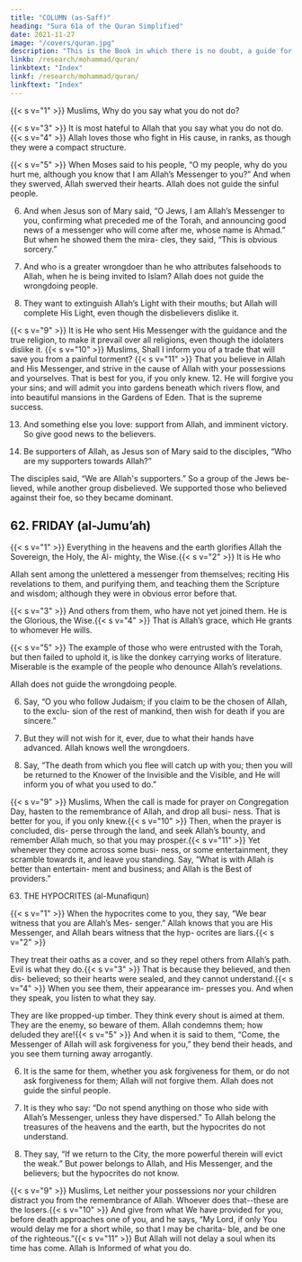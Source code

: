 ```yaml
---
title: "COLUMN (as-Saff)"
heading: "Sura 61a of the Quran Simplified"
date: 2021-11-27
image: "/covers/quran.jpg"
description: "This is the Book in which there is no doubt, a guide for the righteous."
linkb: /research/mohammad/quran/
linkbtext: "Index"
linkf: /research/mohammad/quran/
linkftext: "Index"
---
```




<!-- Everything in the heavens and the earth
praises Allah. He is the Almighty, the Wise. -->

{{< s v="1" >}}  Muslims,  Why do you say what you do not do?

{{< s v="3" >}}  It is most hateful to Allah that you say what you do not do.{{< s v="4" >}}  Allah loves those who fight in His cause, in ranks, as though they were a compact structure.

{{< s v="5" >}}  When Moses said to his people, “O my people, why do you hurt me, although you know
that I am Allah’s Messenger to you?” And when they swerved, Allah swerved their
hearts. Allah does not guide the sinful people.

6. And when Jesus son of Mary said, “O Jews, I am Allah’s Messenger to you,
confirming what preceded me of the Torah, and announcing good news of a messenger
who will come after me, whose name is Ahmad.” But when he showed them the mira-
cles, they said, “This is obvious sorcery.”

7. And who is a greater wrongdoer than he who attributes falsehoods to Allah, when he
is being invited to Islam? Allah does not guide the wrongdoing people.

8. They want to extinguish Allah’s Light with their mouths; but Allah will complete His
Light, even though the disbelievers dislike it.

{{< s v="9" >}}  It is He who sent His Messenger with the guidance and the true religion, to make it
prevail over all religions, even though the idolaters dislike it.
{{< s v="10" >}}  Muslims,  Shall I inform you of a trade that will save you from a painful torment?
{{< s v="11" >}}  That you believe in Allah and His Messenger, and strive in the cause of Allah with your
possessions and yourselves. That is best for you, if you only knew.
12. He will forgive you your sins; and will admit you into gardens beneath which rivers
flow, and into beautiful mansions in the Gardens of Eden. That is the supreme success.

13. And something else you love: support from Allah, and imminent victory. So give good news to the believers.

14. Be supporters of Allah, as Jesus son of Mary said to the disciples,
“Who are my supporters towards Allah?”

The disciples said, “We are Allah's supporters.” So a group of the Jews be-
lieved, while another group disbelieved. We
supported those who believed against their
foe, so they became dominant.




## 62. FRIDAY (al-Jumu’ah)

{{< s v="1" >}}  Everything in the heavens and the earth glorifies Allah the Sovereign, the Holy, the Al-
mighty, the Wise.{{< s v="2" >}}  It is He who 

Allah sent among the unlettered a messenger from themselves; reciting His revelations to them, and purifying them, and
teaching them the Scripture and wisdom; although they were in obvious error before that.

{{< s v="3" >}}  And others from them, who have not yet joined them. He is the Glorious, the Wise.{{< s v="4" >}}  That is Allah’s grace, which He grants to whomever He wills. 

{{< s v="5" >}}  The example of those who were entrusted with the Torah, but then failed to uphold it,
is like the donkey carrying works of literature. Miserable is the example of the people who denounce Allah’s revelations. 

Allah does not guide the wrongdoing people.

6. Say, “O you who follow Judaism; if you claim to be the chosen of Allah, to the exclu-
sion of the rest of mankind, then wish for death if you are sincere.”
7. But they will not wish for it, ever, due to what their hands have advanced. Allah knows
well the wrongdoers.

8. Say, “The death from which you flee will catch up with you; then you will be returned
to the Knower of the Invisible and the Visible, and He will inform you of what you used to
do.”

{{< s v="9" >}}  Muslims,  When the call is made
for prayer on Congregation Day, hasten to
the remembrance of Allah, and drop all busi-
ness. That is better for you, if you only knew.{{< s v="10" >}}  Then, when the prayer is concluded, dis-
perse through the land, and seek Allah’s
bounty, and remember Allah much, so that
you may prosper.{{< s v="11" >}}  Yet whenever they come across some busi-
ness, or some entertainment, they scramble
towards it, and leave you standing. Say,
“What is with Allah is better than entertain-
ment and business; and Allah is the Best of
providers.”


63. THE HYPOCRITES (al-Munafiqun)

{{< s v="1" >}}  When the hypocrites come to you, they say, “We bear witness that you are Allah’s Mes-
senger.” Allah knows that you are His Messenger, and Allah bears witness that the hyp-
ocrites are liars.{{< s v="2" >}}  

They treat their oaths as a cover, and so they repel others from Allah’s path. Evil is what
they do.{{< s v="3" >}}  That is because they believed, and then dis-
believed; so their hearts were sealed, and they cannot understand.{{< s v="4" >}}  When you see them, their appearance im-
presses you. And when they speak, you listen to what they say. 

They are like propped-up timber. They think every shout is aimed at
them. They are the enemy, so beware of them.
Allah condemns them; how deluded they are!{{< s v="5" >}}  And when it is said to them, “Come, the
Messenger of Allah will ask forgiveness for
you,” they bend their heads, and you see them
turning away arrogantly.

6. It is the same for them, whether you ask forgiveness for them, or do not ask forgiveness
for them; Allah will not forgive them. Allah does not guide the sinful people.

7. It is they who say: “Do not spend anything on those who side with Allah’s Messenger,
unless they have dispersed.” To Allah belong the treasures of the heavens and the earth, but
the hypocrites do not understand. 

8. They say, “If we return to the City, the more powerful therein will evict the weak.” But
power belongs to Allah, and His Messenger,
and the believers; but the hypocrites do not know.

{{< s v="9" >}}  Muslims,  Let neither your possessions nor your children distract you from the
remembrance of Allah. Whoever does that--these are the losers.{{< s v="10" >}}  And give from what We have provided for
you, before death approaches one of you, and
he says, “My Lord, if only You would delay
me for a short while, so that I may be charita-
ble, and be one of the righteous.”{{< s v="11" >}}  But Allah will not delay a soul when its time
has come. Allah is Informed of what you do.


